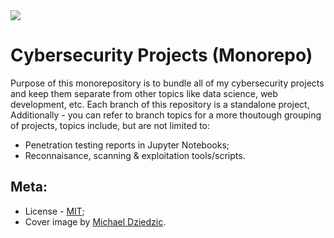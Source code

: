 <img src="https://unsplash.com/photos/aQYgUYwnCsM/download?force=true&w=640" />

# Cybersecurity Projects (Monorepo)

Purpose of this monorepository is to bundle all of my cybersecurity projects
and keep them separate from other topics like data science, web development,
etc. Each branch of this repository is a standalone project, Additionally - you can refer to branch topics
for a more thoutough grouping of projects, topics include, but are not limited to:
- Penetration testing reports in Jupyter Notebooks;
- Reconnaisance, scanning & exploitation tools/scripts.

## Meta:

- License - [MIT](https://github.com/augustinasn/_cybersecurity_projects/blob/master/LICENSE);
- Cover image by <a href='https://unsplash.com/@lazycreekimages'>Michael Dziedzic</a>.

